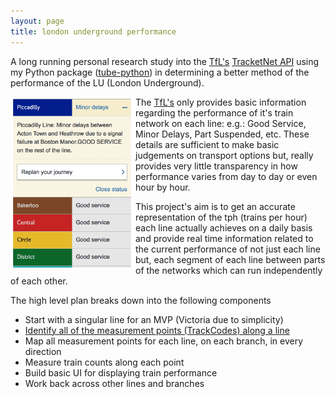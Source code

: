 ```yaml
---
layout: page
title: london underground performance
---
```


<p class="message">
  A long running personal research study into the <a href="http://www.tfl.gov.uk">TfL's</a> <a href="http://www.tfl.gov.uk/info-for/open-data-users/">TracketNet API</a> using my Python package (<a href="https://github.com/adamgilman/tube-python">tube-python</a>) in determining a better method of the performance of the LU (London Underground).
</p>

<img style="float: left" src="/public/images/underground/tfl-status-small.png" width="200">

The <a href="http://www.tfl.gov.uk">TfL's</a> only provides basic information regarding the performance of it's train network on each line: e.g.: Good Service, Minor Delays, Part Suspended, etc. These details are sufficient to make basic judgements on transport options but, really provides very little transparency in how performance varies from day to day or even hour by hour. <br>

This project's aim is to get an accurate representation of the tph (trains per hour) each line actually achieves on a daily basis and provide real time information related to the current performance of not just each line but, each segment of each line between parts of the networks which can run independently of each other.

The high level plan breaks down into the following components

* Start with a singular line for an MVP (Victoria due to simplicity)
* [Identify all of the measurement points (TrackCodes) along a line](/underground/trackcodes/)
* Map all measurement points for each line, on each branch, in every direction
* Measure train counts along each point
* Build basic UI for displaying train performance
* Work back across other lines and branches
